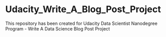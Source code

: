 # Udacity_Write_A_Blog_Post_Project
This repository has been created for Udacity Data Scientist Nanodegree Program - Write A Data Science Blog Post Project
